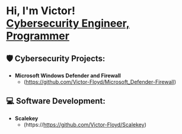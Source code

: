  <h1>
 Hi, I'm Victor! <br/>
 <a href="https://www.linkedin.com/in/victorfloyd/">Cybersecurity Engineer,  </a>
 <a href="https://github.com/Victor-Floyd">Programmer</a>
 </h1>

<h2>🛡️ Cybersecurity Projects:</h2>

- <b>Microsoft Windows Defender and Firewall</b>
  - (https://github.com/Victor-Floyd/Microsoft_Defender-Firewall)
 
<h2>💻  Software Development:</h2>

- <b>Scalekey</b>
  - (https://https://github.com/Victor-Floyd/Scalekey)
 

